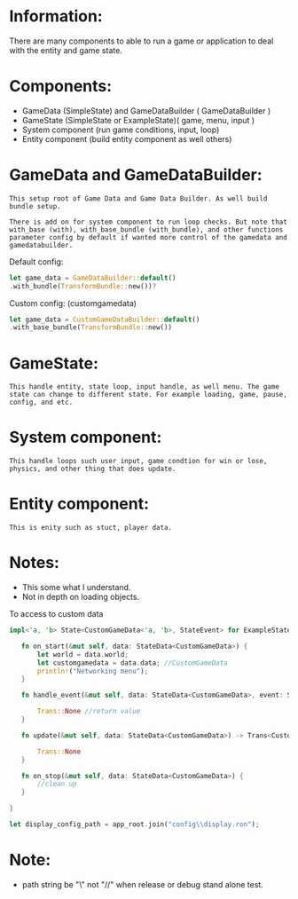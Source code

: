 



# Information:
There are many components to able to run a game or application to deal with the entity and game state.

# Components:
 * GameData (SimpleState) and GameDataBuilder ( GameDataBuilder )
 * GameState (SimpleState or ExampleState)( game, menu, input )
 * System component (run game conditions, input, loop)
 * Entity component (build entity component as well others)

# GameData and GameDataBuilder:
    This setup root of Game Data and Game Data Builder. As well build bundle setup.

    There is add on for system component to run loop checks. But note that with_base (with), with_base_bundle (with_bundle), and other functions parameter config by default if wanted more control of the gamedata and gamedatabuilder.

Default config:
```rust
let game_data = GameDataBuilder::default()
.with_bundle(TransformBundle::new())?
```
Custom config: (customgamedata)
```rust
let game_data = CustomGameDataBuilder::default()
.with_base_bundle(TransformBundle::new())
```

# GameState:
    This handle entity, state loop, input handle, as well menu. The game state can change to different state. For example loading, game, pause, config, and etc.

# System component:
    This handle loops such user input, game condtion for win or lose, physics, and other thing that does update.

# Entity component:
    This is enity such as stuct, player data.

# Notes:
 * This some what I understand.
 * Not in depth on loading objects.


To access to custom data

 ```rust
impl<'a, 'b> State<CustomGameData<'a, 'b>, StateEvent> for ExampleState {

    fn on_start(&mut self, data: StateData<CustomGameData>) {
        let world = data.world;
        let customgamedata = data.data; //CustomGameData
        println!("Networking menu");
    }

    fn handle_event(&mut self, data: StateData<CustomGameData>, event: StateEvent,) -> Trans<CustomGameData<'a, 'b>, StateEvent> {

        Trans::None //return value
    }

    fn update(&mut self, data: StateData<CustomGameData>) -> Trans<CustomGameData<'a, 'b>, StateEvent> {

        Trans::None
    }

    fn on_stop(&mut self, data: StateData<CustomGameData>) {
        //clean up
    }

}
```

```rust
let display_config_path = app_root.join("config\\display.ron");
```
# Note:
 * path string be "\\" not "//" when release or debug stand alone test.